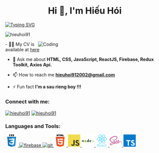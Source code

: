 <h1 align="center">Hi 👋, I'm Hiếu Hói</h1>

[![Typing SVG](https://readme-typing-svg.herokuapp.com?color=F7B062&center=true&vCenter=true&multiline=true&width=1000&height=50&lines=A+passionate+frontend+developer+from+Vietnam)](https://git.io/typing-svg)
<p align="left"> <img src="" alt="hieuhoi91" /> </p>

<img align="right" alt="Coding" width="400" src="giphy.com/gifs/duck-cuteness-baby-82nxC1u2BC8VU1wiZq">
- 👨‍💻 My CV is available at <a href="https://media.giphy.com/media/v1.Y2lkPTc5MGI3NjExYmYwNDJkM2RkOTAyNDBkYzYwOGUxMDgyYzBjOTliYmRiNjI2M2FhMCZlcD12MV9pbnRlcm5hbF9naWZzX2dpZklkJmN0PWc/82nxC1u2BC8VU1wiZq/giphy.gif">here</a>

- 💬 Ask me about **HTML, CSS, JavaScript, ReactJS, Firebase, Redux Toolkit, Axios Api.**

- 📫 How to reach me **hieuhoi912002@gmail.com**

- ⚡ Fun fact **I'm a sau rieng boy !!!**
<h3 align="left">Connect with me:</h3>
<p align="left">
<a href="https://fb.com/hieuhoi91" target="blank"><img align="center" src="https://raw.githubusercontent.com/rahuldkjain/github-profile-readme-generator/master/src/images/icons/Social/facebook.svg" alt="hieuhoi91" height="30" width="40" /></a>
 <a href="https://instagram.com/hieu_hhoii" target="blank"><img align="center" src="https://raw.githubusercontent.com/rahuldkjain/github-profile-readme-generator/master/src/images/icons/Social/instagram.svg" alt="hieuhoi91" height="30" width="40" /></a>
</p>

<h3 align="left">Languages and Tools:</h3>
<p align="left"> <a href="https://www.w3schools.com/css/" target="_blank" rel="noreferrer"> <img src="https://raw.githubusercontent.com/devicons/devicon/master/icons/css3/css3-original-wordmark.svg" alt="css3" width="40" height="40"/> </a> <a href="https://firebase.google.com/" target="_blank" rel="noreferrer"> <img src="https://www.vectorlogo.zone/logos/firebase/firebase-icon.svg" alt="firebase" width="40" height="40"/> </a> <a href="https://git-scm.com/" target="_blank" rel="noreferrer"> <img src="https://www.vectorlogo.zone/logos/git-scm/git-scm-icon.svg" alt="git" width="40" height="40"/> </a> <a href="https://www.w3.org/html/" target="_blank" rel="noreferrer"> <img src="https://raw.githubusercontent.com/devicons/devicon/master/icons/html5/html5-original-wordmark.svg" alt="html5" width="40" height="40"/> </a> <a href="https://developer.mozilla.org/en-US/docs/Web/JavaScript" target="_blank" rel="noreferrer"> <img src="https://raw.githubusercontent.com/devicons/devicon/master/icons/javascript/javascript-original.svg" alt="javascript" width="40" height="40"/> </a> <a href="https://nodejs.org" target="_blank" rel="noreferrer"> <img src="https://raw.githubusercontent.com/devicons/devicon/master/icons/nodejs/nodejs-original-wordmark.svg" alt="nodejs" width="40" height="40"/> </a> <a href="https://reactjs.org/" target="_blank" rel="noreferrer"> <img src="https://raw.githubusercontent.com/devicons/devicon/master/icons/react/react-original-wordmark.svg" alt="react" width="40" height="40"/> </a> <a href="https://sass-lang.com" target="_blank" rel="noreferrer"> <img src="https://raw.githubusercontent.com/devicons/devicon/master/icons/sass/sass-original.svg" alt="sass" width="40" height="40"/> </a> <a href="https://www.typescriptlang.org/" target="_blank" rel="noreferrer"> <img src="https://raw.githubusercontent.com/devicons/devicon/master/icons/typescript/typescript-original.svg" alt="typescript" width="40" height="40"/> </a> </p>


